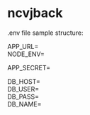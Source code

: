 # ncvjback


.env file sample structure:

APP_URL= <br />
NODE_ENV= <br />

APP_SECRET= <br />

DB_HOST= <br />
DB_USER= <br />
DB_PASS= <br />
DB_NAME= <br />
